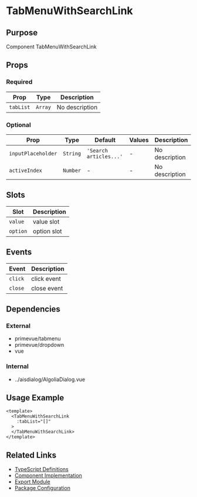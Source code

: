 # TabMenuWithSearchLink

## Purpose

Component TabMenuWithSearchLink

## Props

### Required
| Prop | Type | Description |
|------|------|-------------|
| `tabList` | `Array` | No description |

### Optional
| Prop | Type | Default | Values | Description |
|------|------|---------|--------|-------------|
| `inputPlaceholder` | `String` | `'Search articles...'` | - | No description |
| `activeIndex` | `Number` | - | - | No description |

## Slots

| Slot | Description |
|------|-------------|
| `value` | value slot |
| `option` | option slot |

## Events

| Event | Description |
|-------|-------------|
| `click` | click event |
| `close` | close event |

## Dependencies

### External
- primevue/tabmenu
- primevue/dropdown
- vue

### Internal
- ../aisdialog/AlgoliaDialog.vue

## Usage Example

```vue
<template>
  <TabMenuWithSearchLink
    :tabList="[]"
  >
  </TabMenuWithSearchLink>
</template>
```

## Related Links

- [TypeScript Definitions](./TabMenuWithSearchLink.d.ts)
- [Component Implementation](./TabMenuWithSearchLink.vue)
- [Export Module](./tabmenuwithsearchlink.js)
- [Package Configuration](./package.json)
